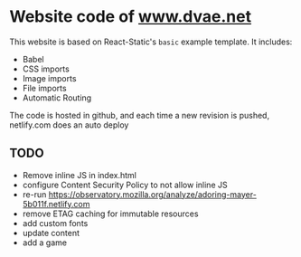 # Website code of www.dvae.net

This website is based on React-Static's `basic` example template. It includes:
- Babel
- CSS imports
- Image imports
- File imports
- Automatic Routing

The code is hosted in github, and each time a new revision is pushed, netlify.com does an auto deploy

## TODO
- Remove inline JS in index.html
- configure Content Security Policy to not allow inline JS
- re-run https://observatory.mozilla.org/analyze/adoring-mayer-5b011f.netlify.com
- remove ETAG caching for immutable resources
- add custom fonts
- update content
- add a game

